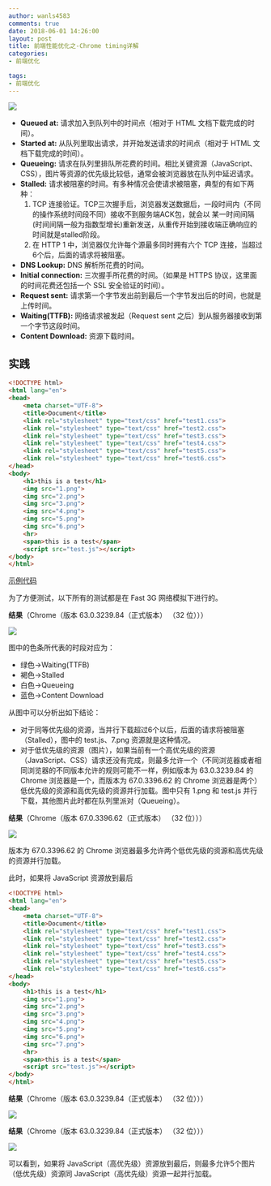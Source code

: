 ```yaml
---
author: wanls4583
comments: true
date: 2018-06-01 14:26:00
layout: post
title: 前端性能优化之-Chrome timing详解
categories:
- 前端优化

tags:
- 前端优化
---
```


![](http://wanls4583.github.io/images/posts/前端优化/chrome-timing-1.png)

- **Queued at:** 请求加入到队列中的时间点（相对于 HTML 文档下载完成的时间）。
- **Started at:** 从队列里取出请求，并开始发送请求的时间点（相对于 HTML 文档下载完成的时间）。
- **Queueing:** 请求在队列里排队所花费的时间。相比关键资源（JavaScript、CSS），图片等资源的优先级比较低，通常会被浏览器放在队列中延迟请求。
- **Stalled:** 请求被阻塞的时间。有多种情况会使请求被阻塞，典型的有如下两种：
	1. TCP 连接验证。TCP三次握手后，浏览器发送数据后，一段时间内（不同的操作系统时间段不同）接收不到服务端ACK包，就会以 某一时间间隔(时间间隔一般为指数型增长)重新发送，从重传开始到接收端正确响应的时间就是stalled阶段。
	2. 在 HTTP 1 中，浏览器仅允许每个源最多同时拥有六个 TCP 连接，当超过6个后，后面的请求将被阻塞。
- **DNS Lookup:** DNS 解析所花费的时间。
- **Initial connection:** 三次握手所花费的时间。（如果是 HTTPS 协议，这里面的时间花费还包括一个 SSL 安全验证的时间）。
- **Request sent:** 请求第一个字节发出前到最后一个字节发出后的时间，也就是上传时间。
- **Waiting(TTFB):** 网络请求被发起（Request sent 之后）到从服务器接收到第一个字节这段时间。
- **Content Download:** 资源下载时间。

## 实践

```html
<!DOCTYPE html>
<html lang="en">
<head>
    <meta charset="UTF-8">
    <title>Document</title>
    <link rel="stylesheet" type="text/css" href="test1.css">
    <link rel="stylesheet" type="text/css" href="test2.css">
    <link rel="stylesheet" type="text/css" href="test3.css">
    <link rel="stylesheet" type="text/css" href="test4.css">
    <link rel="stylesheet" type="text/css" href="test5.css">
    <link rel="stylesheet" type="text/css" href="test6.css">
</head>
<body>
    <h1>this is a test</h1>
    <img src="1.png">
    <img src="2.png">
    <img src="3.png">
    <img src="4.png">
    <img src="5.png">
    <img src="6.png">
    <hr>
    <span>this is a test</span>
    <script src="test.js"></script>
</body>
</html>
```

[示例代码](https://github.com/wanls4583/wanls4583.github.io/tree/master/code/%E5%89%8D%E7%AB%AF%E4%BC%98%E5%8C%96/chrome-timing)

为了方便测试，以下所有的测试都是在 Fast 3G 网络模拟下进行的。

**结果**（Chrome（版本 63.0.3239.84（正式版本） （32 位）））

![](http://wanls4583.github.io/images/posts/前端优化/chrome-timing-2.png)

图中的色条所代表的时段对应为：

- 绿色->Waiting(TTFB)
- 褐色->Stalled
- 白色->Queueing
- 蓝色->Content Download

从图中可以分析出如下结论：

- 对于同等优先级的资源，当并行下载超过6个以后，后面的请求将被阻塞（Stalled），图中的 test.js、7.png 资源就是这种情况。
- 对于低优先级的资源（图片），如果当前有一个高优先级的资源（JavaScript、CSS）请求还没有完成，则最多允许一个（不同浏览器或者相同浏览器的不同版本允许的规则可能不一样，例如版本为 63.0.3239.84 的 Chrome 浏览器是一个，而版本为 67.0.3396.62 的 Chrome 浏览器是两个）低优先级的资源和高优先级的资源并行加载。图中只有 1.png 和 test.js 并行下载，其他图片此时都在队列里派对（Queueing）。

**结果**（Chrome（版本 67.0.3396.62（正式版本） （32 位）））

![](http://wanls4583.github.io/images/posts/前端优化/chrome-timing-3.png)

版本为 67.0.3396.62 的 Chrome 浏览器最多允许两个低优先级的资源和高优先级的资源并行加载。

此时，如果将 JavaScript 资源放到最后

```html
<!DOCTYPE html>
<html lang="en">
<head>
    <meta charset="UTF-8">
    <title>Document</title>
    <link rel="stylesheet" type="text/css" href="test1.css">
    <link rel="stylesheet" type="text/css" href="test2.css">
    <link rel="stylesheet" type="text/css" href="test3.css">
    <link rel="stylesheet" type="text/css" href="test4.css">
    <link rel="stylesheet" type="text/css" href="test5.css">
    <link rel="stylesheet" type="text/css" href="test6.css">
</head>
<body>
    <h1>this is a test</h1>
    <img src="1.png">
    <img src="2.png">
    <img src="3.png">
    <img src="4.png">
    <img src="5.png">
    <img src="6.png">
    <img src="7.png">
    <hr>
    <span>this is a test</span>
    <script src="test.js"></script>
</body>
</html>
```
**结果**（Chrome（版本 63.0.3239.84（正式版本） （32 位）））

![](http://wanls4583.github.io/images/posts/前端优化/chrome-timing-4.png)

**结果**（Chrome（版本 63.0.3239.84（正式版本） （32 位）））

![](http://wanls4583.github.io/images/posts/前端优化/chrome-timing-5.png)

可以看到，如果将 JavaScript（高优先级）资源放到最后，则最多允许5个图片（低优先级）资源同 JavaScript（高优先级）资源一起并行加载。
